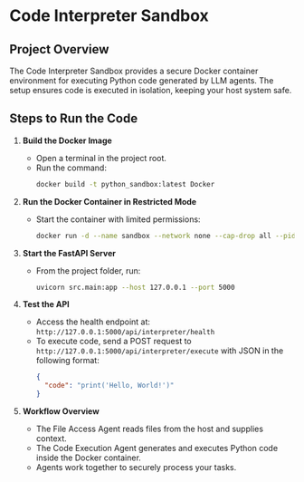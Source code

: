 # Code Interpreter Sandbox

## Project Overview
The Code Interpreter Sandbox provides a secure Docker container environment for executing Python code generated by LLM agents. The setup ensures code is executed in isolation, keeping your host system safe.

## Steps to Run the Code

1. **Build the Docker Image**
   - Open a terminal in the project root.
   - Run the command:
     ```bash
     docker build -t python_sandbox:latest Docker
     ```

2. **Run the Docker Container in Restricted Mode**
   - Start the container with limited permissions:
     ```bash
     docker run -d --name sandbox --network none --cap-drop all --pids-limit 64 --tmpfs /tmp:rw,size=64M python_sandbox:latest sleep infinity
     ```

3. **Start the FastAPI Server**
   - From the project folder, run:
     ```bash
     uvicorn src.main:app --host 127.0.0.1 --port 5000
     ```

4. **Test the API**
   - Access the health endpoint at: `http://127.0.0.1:5000/api/interpreter/health`
   - To execute code, send a POST request to `http://127.0.0.1:5000/api/interpreter/execute` with JSON in the following format:
     ```json
     {
       "code": "print('Hello, World!')"
     }
     ```

5. **Workflow Overview**
   - The File Access Agent reads files from the host and supplies context.
   - The Code Execution Agent generates and executes Python code inside the Docker container.
   - Agents work together to securely process your tasks.
